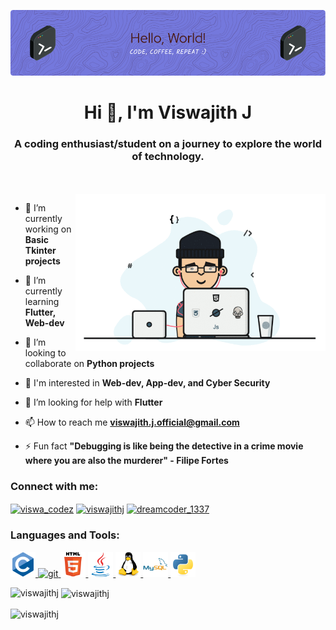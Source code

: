 ![MasterHead](https://github.com/ViswajithJ/ViswajithJ/blob/main/github-header-image.png)

<h1 align="center">Hi 👋, I'm Viswajith J</h1>
<h3 align="center">A coding enthusiast/student on a journey to explore the world of technology.</h3><br><br>
<img align="right" alt="Coding" width="400" src="https://github.com/ViswajithJ/ViswajithJ/blob/main/ghcoding.gif">

- 🔭 I’m currently working on **Basic Tkinter projects**

- 🌱 I’m currently learning **Flutter, Web-dev**

- 👯 I’m looking to collaborate on **Python projects**

- 🌟 I'm interested in **Web-dev, App-dev, and Cyber Security**

- 🤝 I’m looking for help with **Flutter**

- 📫 How to reach me **viswajith.j.official@gmail.com**

- ⚡ Fun fact **"Debugging is like being the detective in a crime movie where you are also the murderer" - Filipe Fortes**

<h3 align="left">Connect with me:</h3>
<p align="left">
<a href="https://twitter.com/viswa_codez" target="blank"><img align="center" src="https://raw.githubusercontent.com/rahuldkjain/github-profile-readme-generator/master/src/images/icons/Social/twitter.svg" alt="viswa_codez" height="30" width="40" /></a>
<a href="https://linkedin.com/in/viswajithj" target="blank"><img align="center" src="https://raw.githubusercontent.com/rahuldkjain/github-profile-readme-generator/master/src/images/icons/Social/linked-in-alt.svg" alt="viswajithj" height="30" width="40" /></a>
<a href="https://instagram.com/dreamcoder_1337" target="blank"><img align="center" src="https://raw.githubusercontent.com/rahuldkjain/github-profile-readme-generator/master/src/images/icons/Social/instagram.svg" alt="dreamcoder_1337" height="30" width="40" /></a>
</p>

<h3 align="left">Languages and Tools:</h3>
<p align="left"> <a href="https://www.cprogramming.com/" target="_blank" rel="noreferrer"> <img src="https://raw.githubusercontent.com/devicons/devicon/master/icons/c/c-original.svg" alt="c" width="40" height="40"/> </a> <a href="https://git-scm.com/" target="_blank" rel="noreferrer"> <img src="https://www.vectorlogo.zone/logos/git-scm/git-scm-icon.svg" alt="git" width="40" height="40"/> </a> <a href="https://www.w3.org/html/" target="_blank" rel="noreferrer"> <img src="https://raw.githubusercontent.com/devicons/devicon/master/icons/html5/html5-original-wordmark.svg" alt="html5" width="40" height="40"/> </a> <a href="https://www.java.com" target="_blank" rel="noreferrer"> <img src="https://raw.githubusercontent.com/devicons/devicon/master/icons/java/java-original.svg" alt="java" width="40" height="40"/> </a> <a href="https://www.linux.org/" target="_blank" rel="noreferrer"> <img src="https://raw.githubusercontent.com/devicons/devicon/master/icons/linux/linux-original.svg" alt="linux" width="40" height="40"/> </a> <a href="https://www.mysql.com/" target="_blank" rel="noreferrer"> <img src="https://raw.githubusercontent.com/devicons/devicon/master/icons/mysql/mysql-original-wordmark.svg" alt="mysql" width="40" height="40"/> </a> <a href="https://www.python.org" target="_blank" rel="noreferrer"> <img src="https://raw.githubusercontent.com/devicons/devicon/master/icons/python/python-original.svg" alt="python" width="40" height="40"/> </a> </p>

<p><img align="left" src="https://github-readme-stats.vercel.app/api/top-langs?username=viswajithj&show_icons=true&locale=en&layout=compact" alt="viswajithj" /></p>

<p>&nbsp;<img align="center" src="https://github-readme-stats.vercel.app/api?username=viswajithj&show_icons=true&locale=en" alt="viswajithj" /></p>

<p><img align="center" src="https://github-readme-streak-stats.herokuapp.com/?user=viswajithj&" alt="viswajithj" /></p>
